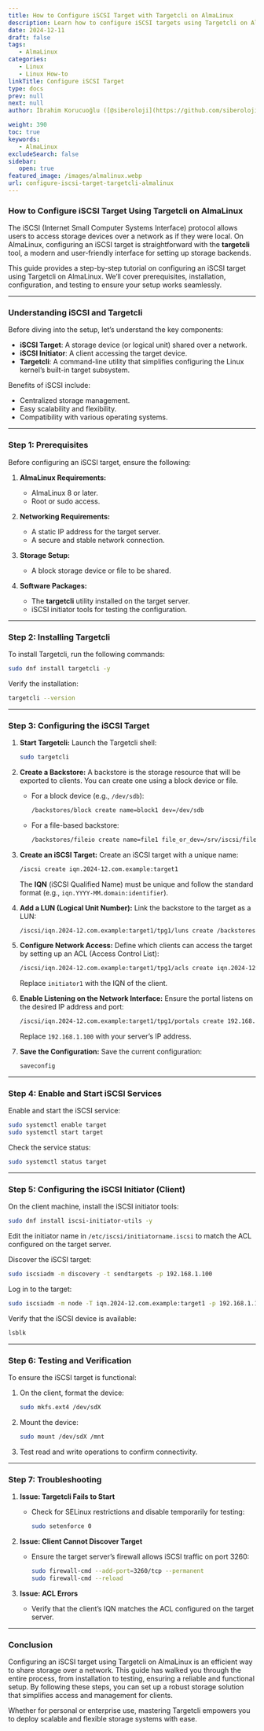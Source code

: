 ```yaml
---
title: How to Configure iSCSI Target with Targetcli on AlmaLinux
description: Learn how to configure iSCSI targets using Targetcli on AlmaLinux.
date: 2024-12-11
draft: false
tags:
   - AlmaLinux
categories:
   - Linux
   - Linux How-to
linkTitle: Configure iSCSI Target
type: docs
prev: null
next: null
author: İbrahim Korucuoğlu ([@siberoloji](https://github.com/siberoloji))

weight: 390
toc: true
keywords:
   - AlmaLinux
excludeSearch: false
sidebar:
   open: true
featured_image: /images/almalinux.webp
url: configure-iscsi-target-targetcli-almalinux
---
```

### How to Configure iSCSI Target Using Targetcli on AlmaLinux

The iSCSI (Internet Small Computer Systems Interface) protocol allows users to access storage devices over a network as if they were local. On AlmaLinux, configuring an iSCSI target is straightforward with the **targetcli** tool, a modern and user-friendly interface for setting up storage backends. 

This guide provides a step-by-step tutorial on configuring an iSCSI target using Targetcli on AlmaLinux. We’ll cover prerequisites, installation, configuration, and testing to ensure your setup works seamlessly.

---

### **Understanding iSCSI and Targetcli**

Before diving into the setup, let’s understand the key components:

- **iSCSI Target**: A storage device (or logical unit) shared over a network.
- **iSCSI Initiator**: A client accessing the target device.
- **Targetcli**: A command-line utility that simplifies configuring the Linux kernel’s built-in target subsystem.

Benefits of iSCSI include:
- Centralized storage management.
- Easy scalability and flexibility.
- Compatibility with various operating systems.

---

### **Step 1: Prerequisites**

Before configuring an iSCSI target, ensure the following:

1. **AlmaLinux Requirements:**
   - AlmaLinux 8 or later.
   - Root or sudo access.

2. **Networking Requirements:**
   - A static IP address for the target server.
   - A secure and stable network connection.

3. **Storage Setup:**
   - A block storage device or file to be shared.

4. **Software Packages:**
   - The **targetcli** utility installed on the target server.
   - iSCSI initiator tools for testing the configuration.

---

### **Step 2: Installing Targetcli**

To install Targetcli, run the following commands:

```bash
sudo dnf install targetcli -y
```

Verify the installation:

```bash
targetcli --version
```

---

### **Step 3: Configuring the iSCSI Target**

1. **Start Targetcli:**
   Launch the Targetcli shell:
   ```bash
   sudo targetcli
   ```

2. **Create a Backstore:**
   A backstore is the storage resource that will be exported to clients. You can create one using a block device or file.

   - For a block device (e.g., `/dev/sdb`):
     ```bash
     /backstores/block create name=block1 dev=/dev/sdb
     ```

   - For a file-based backstore:
     ```bash
     /backstores/fileio create name=file1 file_or_dev=/srv/iscsi/file1.img size=10G
     ```

3. **Create an iSCSI Target:**
   Create an iSCSI target with a unique name:
   ```bash
   /iscsi create iqn.2024-12.com.example:target1
   ```

   The **IQN** (iSCSI Qualified Name) must be unique and follow the standard format (e.g., `iqn.YYYY-MM.domain:identifier`).

4. **Add a LUN (Logical Unit Number):**
   Link the backstore to the target as a LUN:
   ```bash
   /iscsi/iqn.2024-12.com.example:target1/tpg1/luns create /backstores/block/block1
   ```

5. **Configure Network Access:**
   Define which clients can access the target by setting up an ACL (Access Control List):
   ```bash
   /iscsi/iqn.2024-12.com.example:target1/tpg1/acls create iqn.2024-12.com.example:initiator1
   ```

   Replace `initiator1` with the IQN of the client.

6. **Enable Listening on the Network Interface:**
   Ensure the portal listens on the desired IP address and port:
   ```bash
   /iscsi/iqn.2024-12.com.example:target1/tpg1/portals create 192.168.1.100 3260
   ```

   Replace `192.168.1.100` with your server’s IP address.

7. **Save the Configuration:**
   Save the current configuration:
   ```bash
   saveconfig
   ```

---

### **Step 4: Enable and Start iSCSI Services**

Enable and start the iSCSI service:

```bash
sudo systemctl enable target
sudo systemctl start target
```

Check the service status:

```bash
sudo systemctl status target
```

---

### **Step 5: Configuring the iSCSI Initiator (Client)**

On the client machine, install the iSCSI initiator tools:

```bash
sudo dnf install iscsi-initiator-utils -y
```

Edit the initiator name in `/etc/iscsi/initiatorname.iscsi` to match the ACL configured on the target server.

Discover the iSCSI target:

```bash
sudo iscsiadm -m discovery -t sendtargets -p 192.168.1.100
```

Log in to the target:

```bash
sudo iscsiadm -m node -T iqn.2024-12.com.example:target1 -p 192.168.1.100 --login
```

Verify that the iSCSI device is available:

```bash
lsblk
```

---

### **Step 6: Testing and Verification**

To ensure the iSCSI target is functional:
1. On the client, format the device:
   ```bash
   sudo mkfs.ext4 /dev/sdX
   ```

2. Mount the device:
   ```bash
   sudo mount /dev/sdX /mnt
   ```

3. Test read and write operations to confirm connectivity.

---

### **Step 7: Troubleshooting**

1. **Issue: Targetcli Fails to Start**
   - Check for SELinux restrictions and disable temporarily for testing:
     ```bash
     sudo setenforce 0
     ```

2. **Issue: Client Cannot Discover Target**
   - Ensure the target server’s firewall allows iSCSI traffic on port 3260:
     ```bash
     sudo firewall-cmd --add-port=3260/tcp --permanent
     sudo firewall-cmd --reload
     ```

3. **Issue: ACL Errors**
   - Verify that the client’s IQN matches the ACL configured on the target server.

---

### **Conclusion**

Configuring an iSCSI target using Targetcli on AlmaLinux is an efficient way to share storage over a network. This guide has walked you through the entire process, from installation to testing, ensuring a reliable and functional setup. By following these steps, you can set up a robust storage solution that simplifies access and management for clients.

Whether for personal or enterprise use, mastering Targetcli empowers you to deploy scalable and flexible storage systems with ease.
